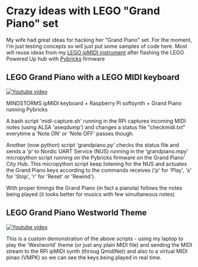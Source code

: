# Crazy ideas with LEGO "Grand Piano" set

My wife had great ideas for hacking her "Grand Piano" set. For the moment, I'm just testing concepts so will just put some samples of code here.
Most will reuse ideas from my [LEGO ipMIDI instrument](https://github.com/JorgePe/multicastMIDI-EV3) after flashing the LEGO Powered Up hub with [Pybricks](https://pybricks.com/about/)
firmware

## LEGO Grand Piano with a LEGO MIDI keyboard

[![Youtube video](https://img.youtube.com/vi/gyGDLCBsgnA/0.jpg)](https://www.youtube.com/watch?v=gyGDLCBsgnA)

MINDSTORMS ipMIDI keyboard + Raspberry Pi softsynth + Grand Piano running Pybricks

A bash script 'midi-capture.sh' running in the RPi captures incoming MIDI notes (using ALSA 'aseqdump') and changes a status file "checkmidi.txt" everytime a 'Note ON' or 'Note OFF' passes though.

Another (now python) script 'grandpiano.py' checks the status file and sends a 'p' to Nordic UART Service (NUS) running in the 'grandpiano.mpy' micropython
script running on the Pybricks firmware on the Grand Piano' City Hub. This micropython script keep listening for the NUS and actuates the Grand Piano keys
according to the commands receives ('p' for 'Play', 's' for 'Stop', 'r' for 'Reset' or 'Rewind').

With proper timings the Grand Piano (in fact a pianola) follows the notes being played (it looks better for musics with few simultaneous notes) 


## LEGO Grand Piano Westworld Theme

[![Youtube video](https://img.youtube.com/vi/bJun4xo4aLo/0.jpg)](https://www.youtube.com/watch?v=bJun4xo4aLo)

This is a custom demonstration of the above scripts - using my laptop to play the 'Westworld' theme (or just any plain MIDI file) and sending the MIDI stream to the RPi ipMIDI synth (throug QmidiNet) and also to a virtual MIDI pinao (VMPK) so we can see the keys being played in real time.
